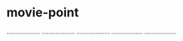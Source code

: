 # movie-point
...................
...................
...................
..................
..................
